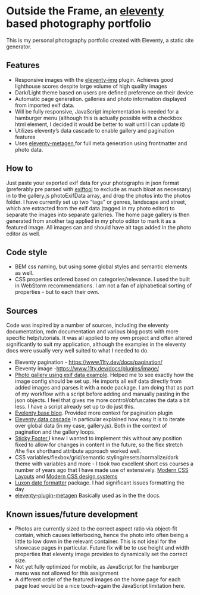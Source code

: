 # Outside the Frame, an [eleventy](https://www.11ty.dev/) based photography portfolio

This is my personal photography portfolio created with Eleventy, a static site generator.

## Features

- Responsive images with the [eleventy-img](https://www.11ty.dev/docs/plugins/image/) plugin. Achieves good lighthouse scores despite large volume of high quality images
- Dark/Light theme based on users pre defined preference on their device
- Automatic page generation. galleries and photo information displayed from imported exif data.
- Will be fully responsive, JavaScript implementation is needed for a hamburger menu (although this is actually possible with a checkbox html element, I decided it would be better to wait until I can update it)
- Utilizes eleventy’s data cascade to enable gallery and pagination features
- Uses [eleventy-metagen ](https://github.com/tannerdolby/eleventy-plugin-metagen)for full meta generation using frontmatter and photo data.

## How to

Just paste your exported exif data for your photographs in json format (preferably pre parsed with [exiftool](https://exiftool.org/) to exclude as much bloat as necessary) in to the gallery.js photoExifData array, and drop the photos into the photos folder. I have currently set up two “tags” or genres, landscape and street, which are extracted from the exif data (tagged in my photo editor) to separate the images into separate galleries. The home page gallery is then generated from another tag applied in my photo editor to mark it as a featured image. All images can and should have alt tags added in the photo editor as well.


## Code style

- BEM css naming, but using some global styles and semantic elements as well.
- CSS properties ordered based on categories/relevance. I used the built in WebStorm recommendations. I am not a fan of alphabetical sorting of properties - but to each their own.

## Sources

Code was inspired by a number of sources, including the eleventy documentation, mdn documentation and various blog posts with more specific help/tutorials. It was all applied to my own project and often altered significantly to suit my application, although the examples in the eleventy docs were usually very well suited to what I needed to do.

- Eleventy pagination - https://www.11ty.dev/docs/pagination/
- Eleventy image -https://www.11ty.dev/docs/plugins/image/
- [Photo gallery using exif data example](https://darthmall.net/weblog/2024/11ty-photo-gallery/).
  Helped me to see exactly how the image config should be set up. He imports all exif data directly from added images and parses it with a node package. I am doing that as part of my workflow with a script before adding and manually pasting in the json objects. I feel that gives me more control/obfuscates the data a bit less. I have a script already set up to do just this.
- [Evelenty base blog](https://github.com/11ty/eleventy-base-blog). Provided more context for pagination plugin
- [Eleventy data cascade](https://www.11ty.dev/docs/data-cascade/)
  In particular explained how easy it is to iterate over global data (in my case, gallery.js). Both in the context of pagination and the gallery loops.
- [Sticky Footer ](https://css-tricks.com/couple-takes-sticky-footer/)
  I knew I wanted to implement this without any position fixed to allow for changes in content in the future, so the flex stretch /the flex shorthand attribute approach worked well.
- CSS variables/flexbox/grid/semantic styling/resets/normalize/dark theme with variables and more - I took two excellent short css courses a number of years ago that I have made use of extensively. [Modern CSS Layouts](https://levelup.video/tutorials/modern-css-layouts) and [Modern CSS design systems ](https://levelup.video/tutorials/modern-css-design-systems)
- [Luxon date formatter](https://moment.github.io/luxon/api-docs/index.html#datetimetoformat) package. I had significant issues formatting the day
- [eleventy-plugin-metagen](https://github.com/tannerdolby/eleventy-plugin-metagen) Basically used as in the the docs.

## Known issues/future development

- Photos are currently sized to the correct aspect ratio via object-fit contain, which causes letterboxing, hence the photo info often being a little to low down in the relevant container. This is not ideal for the showcase pages in particular. Future fix will be to use height and width properties that eleventy image provides to dynamically set the correct size.
- Not yet fully optimized for mobile, as JavaScript for the hamburger menu was not allowed for this assignment
- A different order of the featured images on the home page for each page load would be a nice touch-again the JavaScript limitation here. 
